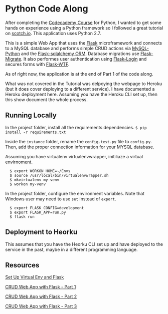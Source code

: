 # Python Code Along

After completing the [Codecademy Course](https://www.codecademy.com/learn/python) for Python, I wanted to get some hands on experience using a Python framework so I followed a great tutorial on [scotch.io](https://scotch.io/). This application uses Python 2.7.


This is a simple Web App that uses the [Flask](http://flask.pocoo.org/) microframework and connects to a MySQL database and performs simple CRUD actions via [MySQL-Python](https://pypi.python.org/pypi/MySQL-python/1.2.5) and the [Flask-sqlalchemy ORM](http://flask-sqlalchemy.pocoo.org/2.1/). Database migrations use [Flask-Migrate](https://flask-migrate.readthedocs.io/en/latest/). It also performes user authentication using [Flask-Login](https://flask-login.readthedocs.io/en/latest/) and secures forms with [Flask-WTF](https://flask-wtf.readthedocs.io/en/stable/).


As of right now, the application is at the end of Part 1 of the code along.


What was not covered in the Tutorial was delpoying the webpage to Heroku (but it does cover deploying to a different service). I have documented a Heroku deployment here. Assuming you have the Heroku CLI set up, then this show document the whole process.


## Running Locally

In the project folder, install all the requirements dependencies.
  `$ pip install -r requirements.txt`


Inside the `instance` folder, rename the `config.test.py` file to `config.py`. 
Then, add the proper connection information for your MYSQL database.


Assuming you have virtualenv virtualenvwrapper, initiliaze a virtual envirnoment.

  ```
    $ export WORKON_HOME=~/Envs
    $ source /usr/local/bin/virtualenvwrapper.sh
    $ mkvirtualenv my-venv
    $ workon my-venv
  ```


In the project folder, configure the environment variables.
Note that Windows user may need to use `set` instead of `export`.

  ```
    $ export FLASK_CONFIG=development
    $ export FLASK_APP=run.py
    $ flask run
  ```


## Deployment to Heorku

This assumes that you have the Heorku CLI set up and have deployed to the service in the past, maybe in a different programming language.





## Resources

[Set Up Virtual Env and Flask](https://scotch.io/tutorials/getting-started-with-flask-a-python-microframework)

[CRUD Web App with Flask - Part 1](https://scotch.io/tutorials/build-a-crud-web-app-with-python-and-flask-part-one)

[CRUD Web App with Flask - Part 2](https://scotch.io/tutorials/build-a-crud-web-app-with-python-and-flask-part-two)

[CRUD Web App with Flask - Part 3](https://scotch.io/tutorials/build-a-crud-web-app-with-python-and-flask-part-three)